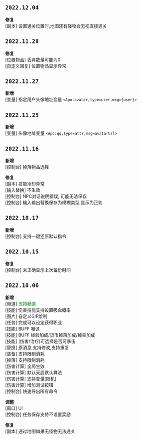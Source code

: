 ## `2022.12.04`

**修复**<br>
[副本]      设置通关位置时,地图还有怪物会无视直接通关

## `2022.11.28`

**修复**<br>
[位置物品]      丢弃数量可能为0  
[自定义回复]    位置物品显示异常

## `2022.11.27`

**新增**<br>
[变量]    指定用户头像地址变量 `<Apo:avatar,type=user,msg={user}>`

## `2022.11.25`

**新增**<br>
[变量]    头像地址变量 `<Apo:qq,type=attr,msg=avatarUrl>`

## `2022.11.16`

**新增**<br>
[控制台]    掉落物品选择

**修复**<br>
[副本]      技能冷却异常  
[输入替换]  不生效  
[控制台]    NPC对话说明错误, 可能无法保存  
[控制台]    输入输出替换保存为模糊类型,显示为正则

## `2022.10.17`

**新增**<br>
[控制台]    支持一键还原默认指令

## `2022.10.15`

**修复**<br>
[控制台]    未正确显示上次备份时间

## `2022.10.06`

**新增**<br>
[频道]	    <b><font color="#4CAF50">支持频道</font></b>  
[技能]	    伤害技能支持设置吸血概率  
[图片]	    自定义GIF绘制  
[任务]	    完成可以设定获得职业  
[技能]	    BUFF 嘲讽  
[技能]	    BUFF 经验加成/货币掉落加成/掉率加成  
[技能]	    (伤害/治疗)可选择是否可暴击  
[替换]	    原消息,支持修改,支持重复  
[装备]	    支持限制消耗  
[掉落]	    支持限制消耗  
[伤害计算]  全局生效  
[伤害计算]  默认天启默认算法  
[伤害计算]  支持变量[随机]  
[伤害计算]  增加测试按钮  
[控制台]	快速导出所有命令  

**调整**<br>
[窗口]	    UI  
[控制台]	任务保存支持不设置奖励  

**修复**<br>
[副本]	    通过地图如果无怪物无法通关